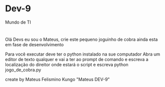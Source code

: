# Dev-9
Mundo de TI
#
Olá Devs eu sou o Mateus, crie este pequeno joguinho de cobra ainda esta em fase de desenvolvimento

Para você executar deve ter o python instalado na sue computador
Abra um editor de texto qualquer e vai a ter ao prompt de comando e escreva a localização do direitor onde estará o script e escreva python jogo_de_cobra.py

create by Mateus Felismino Kungo "Mateus DEV-9"
